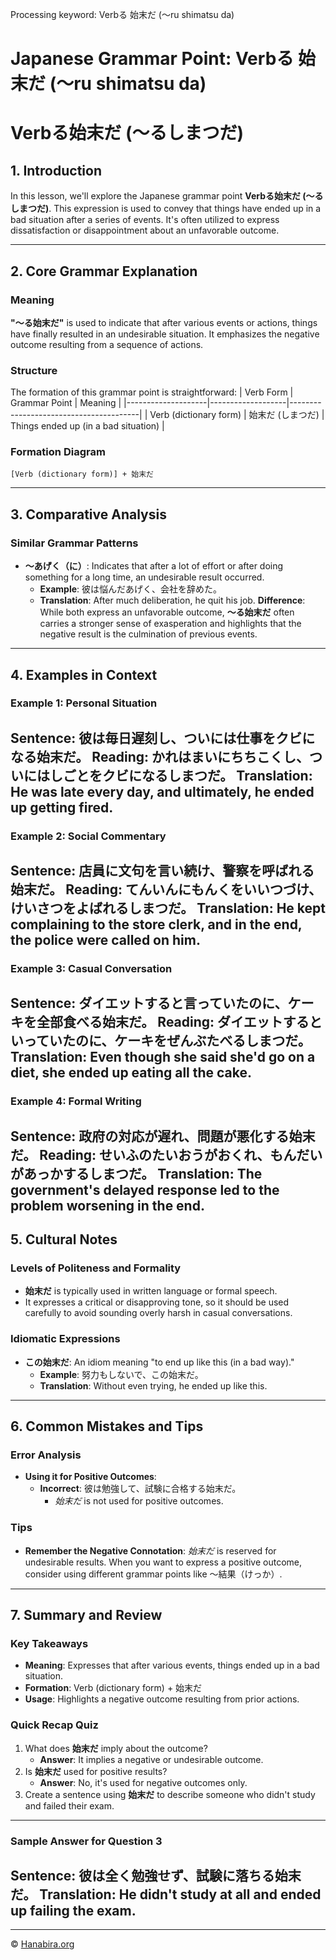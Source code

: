 Processing keyword: Verbる 始末だ (〜ru shimatsu da)
# Japanese Grammar Point: Verbる 始末だ (〜ru shimatsu da)
# Verbる始末だ (〜るしまつだ)
## 1. Introduction
In this lesson, we'll explore the Japanese grammar point **Verbる始末だ (〜るしまつだ)**. This expression is used to convey that things have ended up in a bad situation after a series of events. It's often utilized to express dissatisfaction or disappointment about an unfavorable outcome.

---
## 2. Core Grammar Explanation
### Meaning
**"〜る始末だ"** is used to indicate that after various events or actions, things have finally resulted in an undesirable situation. It emphasizes the negative outcome resulting from a sequence of actions.
### Structure
The formation of this grammar point is straightforward:
| Verb Form          | Grammar Point     | Meaning                                |
|--------------------|-------------------|----------------------------------------|
| Verb (dictionary form) | 始末だ (しまつだ) | Things ended up (in a bad situation) |
### Formation Diagram
```
[Verb (dictionary form)] + 始末だ
```
---
## 3. Comparative Analysis
### Similar Grammar Patterns
- **〜あげく（に）**: Indicates that after a lot of effort or after doing something for a long time, an undesirable result occurred.
  - **Example**: 彼は悩んだあげく、会社を辞めた。
  - **Translation**: After much deliberation, he quit his job.
**Difference**: While both express an unfavorable outcome, **〜る始末だ** often carries a stronger sense of exasperation and highlights that the negative result is the culmination of previous events.
---
## 4. Examples in Context
### Example 1: Personal Situation
**Sentence**: 彼は毎日遅刻し、ついには仕事をクビになる始末だ。
**Reading**: かれはまいにちちこくし、ついにはしごとをクビになるしまつだ。
**Translation**: He was late every day, and ultimately, he ended up getting fired.
---
### Example 2: Social Commentary
**Sentence**: 店員に文句を言い続け、警察を呼ばれる始末だ。
**Reading**: てんいんにもんくをいいつづけ、けいさつをよばれるしまつだ。
**Translation**: He kept complaining to the store clerk, and in the end, the police were called on him.
---
### Example 3: Casual Conversation
**Sentence**: ダイエットすると言っていたのに、ケーキを全部食べる始末だ。
**Reading**: ダイエットするといっていたのに、ケーキをぜんぶたべるしまつだ。
**Translation**: Even though she said she'd go on a diet, she ended up eating all the cake.
---
### Example 4: Formal Writing
**Sentence**: 政府の対応が遅れ、問題が悪化する始末だ。
**Reading**: せいふのたいおうがおくれ、もんだいがあっかするしまつだ。
**Translation**: The government's delayed response led to the problem worsening in the end.
---
## 5. Cultural Notes
### Levels of Politeness and Formality
- **始末だ** is typically used in written language or formal speech.
- It expresses a critical or disapproving tone, so it should be used carefully to avoid sounding overly harsh in casual conversations.
### Idiomatic Expressions
- **この始末だ**: An idiom meaning "to end up like this (in a bad way)."
  - **Example**: 努力もしないで、この始末だ。
  - **Translation**: Without even trying, he ended up like this.
---
## 6. Common Mistakes and Tips
### Error Analysis
- **Using it for Positive Outcomes**: 
  - **Incorrect**: 彼は勉強して、試験に合格する始末だ。
    - *始末だ* is not used for positive outcomes.
### Tips
- **Remember the Negative Connotation**: *始末だ* is reserved for undesirable results. When you want to express a positive outcome, consider using different grammar points like 〜結果（けっか）.
---
## 7. Summary and Review
### Key Takeaways
- **Meaning**: Expresses that after various events, things ended up in a bad situation.
- **Formation**: Verb (dictionary form) + 始末だ
- **Usage**: Highlights a negative outcome resulting from prior actions.
### Quick Recap Quiz
1. What does **始末だ** imply about the outcome?
   - **Answer**: It implies a negative or undesirable outcome.
2. Is **始末だ** used for positive results?
   - **Answer**: No, it's used for negative outcomes only.
3. Create a sentence using **始末だ** to describe someone who didn't study and failed their exam.
---
### Sample Answer for Question 3
**Sentence**: 彼は全く勉強せず、試験に落ちる始末だ。
**Translation**: He didn't study at all and ended up failing the exam.
---


---

© [Hanabira.org](https://hanabira.org)
